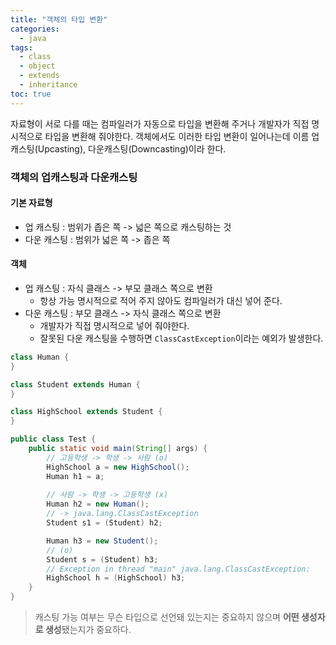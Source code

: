 ```yaml
---
title: "객체의 타입 변환"
categories:
  - java
tags:
  - class
  - object
  - extends
  - inheritance
toc: true
---
```

자료형이 서로 다를 때는 컴파일러가 자동으로 타입을 변환해 주거나 개발자가 직접 명시적으로 타입을 변환해 줘야한다.
객체에서도 이러한 타입 변환이 일어나는데 이름 업캐스팅(Upcasting), 다운캐스팅(Downcasting)이라 한다.

### 객체의 업캐스팅과 다운캐스팅

#### 기본 자료형
- 업 캐스팅 : 범위가 좁은 쪽 -> 넓은 쪽으로 캐스팅하는 것
- 다운 캐스팅 : 범위가 넓은 쪽 -> 좁은 쪽

#### 객체
- 업 캐스팅 : 자식 클래스 -> 부모 클래스 쪽으로 변환
  - 항상 가능 명시적으로 적어 주지 않아도 컴파일러가 대신 넣어 준다.
- 다운 캐스팅 : 부모 클래스 -> 자식 클래스 쪽으로 변환
  - 개발자가 직접 명시적으로 넣어 줘야한다.
  - 잘못된 다운 캐스팅을 수행하면 `ClassCastException`이라는 예외가 발생한다.

```java
class Human {
}

class Student extends Human {
}

class HighSchool extends Student {
}

public class Test {
    public static void main(String[] args) {
        // 고등학생 -> 학생 -> 사람 (o)
        HighSchool a = new HighSchool();
        Human h1 = a;
        
        // 사람 -> 학생 -> 고등학생 (x)
        Human h2 = new Human();
        // -> java.lang.ClassCastException
        Student s1 = (Student) h2; 

        Human h3 = new Student();
        // (o)
        Student s = (Student) h3;
        // Exception in thread "main" java.lang.ClassCastException:
        HighSchool h = (HighSchool) h3;
    }
}
```

> 캐스팅 가능 여부는 무슨 타입으로 선언돼 있는지는 중요하지 않으며 **어떤 생성자로 생성**됐는지가 중요하다.



